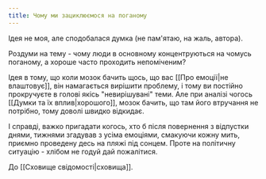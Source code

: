 ```yaml
---
title: Чому ми зациклюємося на поганому
---
```

Ідея не моя, але сподобалася думка (не пам'ятаю, на жаль, автора).

Роздуми на тему - чому люди в основному концентруються на чомусь поганому, а хороше часто проходить непоміченим?

Ідея в тому, що коли мозок бачить щось, що вас [[Про емоції|не влаштовує]], він намагається вирішити проблему, і тому ви постійно прокручуєте в голові якісь "невирішувані" теми.
Але при аналізі чогось [[Думки та їх вплив|хорошого]], мозок бачить, що там його втручання не потрібно, тому доволі швидко відкидає.

І справді, важко пригадати когось, хто б після повернення з відпустки днями, тижнями згадував з усіма емоціями, смакуючи кожну мить, приємно проведену десь на пляжі під сонцем. Проте на політичну ситуацію - хлібом не годуй дай пожалітися.

До [[Сховище свідомості|сховища]].